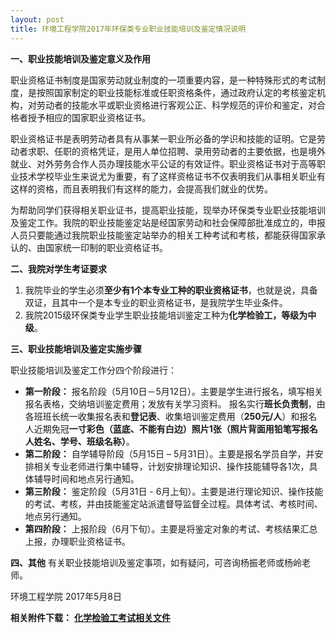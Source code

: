 ```yaml
---
layout: post
title: 环境工程学院2017年环保类专业职业技能培训及鉴定情况说明
---
```


**一、职业技能培训及鉴定意义及作用**

职业资格证书制度是国家劳动就业制度的一项重要内容，是一种特殊形式的考试制度，是按照国家制定的职业技能标准或任职资格条件，通过政府认定的考核鉴定机构，对劳动者的技能水平或职业资格进行客观公正、科学规范的评价和鉴定，对合格者授予相应的国家职业资格证书。

<!--more-->

职业资格证书是表明劳动者具有从事某一职业所必备的学识和技能的证明。它是劳动者求职、任职的资格凭证，是用人单位招聘、录用劳动者的主要依据，也是境外就业、对外劳务合作人员办理技能水平公证的有效证件。职业资格证书对于高等职业技术学校毕业生来说尤为重要，有了这样资格证书不仅表明我们从事相关职业有这样的资格，而且表明我们有这样的能力，会提高我们就业的优势。

为帮助同学们获得相关职业证书，提高职业技能，现举办环保类专业职业技能培训及鉴定工作。我院的职业技能鉴定站是经国家劳动和社会保障部批准成立的，申报人员只要能通过我院职业技能鉴定站举办的相关工种考试和考核，都能获得国家承认的、由国家统一印制的职业资格证书。

**二、我院对学生考证要求**

1. 我院毕业的学生必须**至少有1个本专业工种的职业资格证书**，也就是说，具备双证，且其中一个是本专业的职业资格证书，是我院学生毕业条件。
2. 我院2015级环保类专业学生职业技能培训鉴定工种为**化学检验工，等级为中级**。

**三、职业技能培训及鉴定实施步骤**

职业技能培训及鉴定工作分四个阶段进行：
* **第一阶段：** 报名阶段（5月10日－5月12日）。主要是学生进行报名，填写相关报名表格，交纳培训鉴定费用；发放有关学习资料。
报名实行**班长负责制**，由各班班长统一收集报名表和**登记表**、收集培训鉴定费用（**250元/人**）和报名人近期免冠**一寸彩色（蓝底、不能有白边）照片1张（照片背面用铅笔写报名人姓名、学号、班级名称）**。
* **第二阶段：** 自学辅导阶段（5月15日 – 5月31日）。主要是报名学员自学，并安排相关专业老师进行集中辅导，计划安排理论知识、操作技能辅导各1次，具体辅导时间和地点另行通知。
* **第三阶段：** 鉴定阶段（5月31日 - 6月上旬）。主要是进行理论知识、操作技能的考试、考核，并由技能鉴定站派遣督导监督全过程。具体考试、考核时间、地点另行通知。
* **第四阶段：** 上报阶段（6月下旬）。主要是将鉴定对象的考试、考核结果汇总上报，办理职业资格证书。

**四、其他**
有关职业技能培训及鉴定事项，如有疑问，可咨询杨振老师或杨岭老师。


环境工程学院
2017年5月8日

**相关附件下载：**
[**化学检验工考试相关文件**](https://share.weiyun.com/5k0iPl9)
